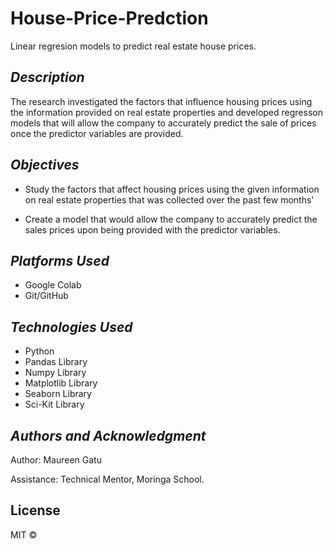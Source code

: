 # House-Price-Predction
Linear regresion models to predict  real estate house prices.



## _Description_ ##

The research investigated the factors that influence housing prices using the information provided on real estate properties 
and developed regresson models that will allow the company to accurately predict the sale of prices once the predictor variables are provided.

## _Objectives_ ##
* Study the factors that affect housing prices using the given information on real estate properties that was collected over the past few months'

* Create a model that would allow the company to accurately predict the sales prices upon being provided with the predictor variables.


## _Platforms Used_ ##
* Google Colab
* Git/GitHub


## _Technologies Used_ ##
* Python
* Pandas Library
* Numpy Library
* Matplotlib Library
* Seaborn Library
* Sci-Kit Library


## _Authors and Acknowledgment_ ##
Author:  Maureen Gatu

Assistance: Technical Mentor, Moringa School.

## License
MIT © 
